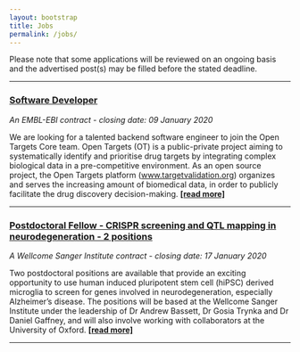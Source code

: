 ```yaml
---
layout: bootstrap
title: Jobs
permalink: /jobs/
---
```

Please note that some applications will be reviewed on an ongoing basis and the advertised post(s) may be filled before the stated deadline. 

***

### [Software Developer](https://www.embl.de/jobs/searchjobs/index.php?ref=EBI01565)
*An EMBL-EBI contract - closing date: 09 January 2020*

We are looking for a talented backend software engineer to join the Open Targets Core team. Open Targets (OT) is a public-private project aiming to systematically identify and prioritise drug targets by integrating complex biological data in a pre-competitive environment. As an open source project, the Open Targets platform (www.targetvalidation.org) organizes and serves the increasing amount of biomedical data, in order to publicly facilitate the drug discovery decision-making.  __[[read more]](https://www.embl.de/jobs/searchjobs/index.php?ref=EBI01565)__

***

### [Postdoctoral Fellow - CRISPR screening and QTL mapping in neurodegeneration - 2 positions](https://jobs.sanger.ac.uk/vacancy/postdoctoral-fellow-crispr-screening-and-qtl-mapping-in-neurodegeneration-405888.html)
*A Wellcome Sanger Institute contract - closing date: 17 January 2020*

Two postdoctoral positions are available that provide an exciting opportunity to use human induced pluripotent stem cell (hiPSC) derived microglia to screen for genes involved in neurodegeneration, especially Alzheimer’s disease. The positions will be based at the Wellcome Sanger Institute under the leadership of Dr Andrew Bassett, Dr Gosia Trynka and Dr Daniel Gaffney, and will also involve working with collaborators at the University of Oxford.  __[[read more]](https://jobs.sanger.ac.uk/vacancy/postdoctoral-fellow-crispr-screening-and-qtl-mapping-in-neurodegeneration-405888.html)__

***
